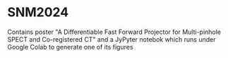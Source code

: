 # SNM2024

Contains poster "A Differentiable Fast Forward Projector for Multi-pinhole SPECT and Co-registered CT" and a JyPyter notebok which runs under Google Colab to generate one of its figures
